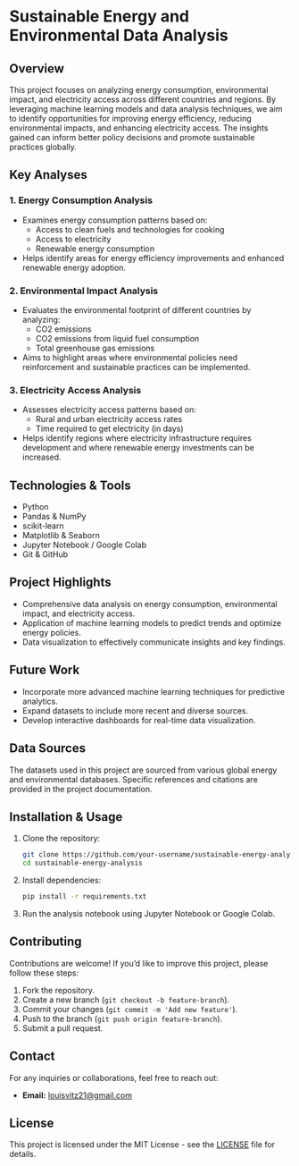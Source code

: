# Sustainable Energy and Environmental Data Analysis

## Overview
This project focuses on analyzing energy consumption, environmental impact, and electricity access across different countries and regions. By leveraging machine learning models and data analysis techniques, we aim to identify opportunities for improving energy efficiency, reducing environmental impacts, and enhancing electricity access. The insights gained can inform better policy decisions and promote sustainable practices globally.

## Key Analyses

### 1. Energy Consumption Analysis
- Examines energy consumption patterns based on:
  - Access to clean fuels and technologies for cooking
  - Access to electricity
  - Renewable energy consumption
- Helps identify areas for energy efficiency improvements and enhanced renewable energy adoption.

### 2. Environmental Impact Analysis
- Evaluates the environmental footprint of different countries by analyzing:
  - CO2 emissions
  - CO2 emissions from liquid fuel consumption
  - Total greenhouse gas emissions
- Aims to highlight areas where environmental policies need reinforcement and sustainable practices can be implemented.

### 3. Electricity Access Analysis
- Assesses electricity access patterns based on:
  - Rural and urban electricity access rates
  - Time required to get electricity (in days)
- Helps identify regions where electricity infrastructure requires development and where renewable energy investments can be increased.

## Technologies & Tools
- Python
- Pandas & NumPy
- scikit-learn
- Matplotlib & Seaborn
- Jupyter Notebook / Google Colab
- Git & GitHub

## Project Highlights
- Comprehensive data analysis on energy consumption, environmental impact, and electricity access.
- Application of machine learning models to predict trends and optimize energy policies.
- Data visualization to effectively communicate insights and key findings.

## Future Work
- Incorporate more advanced machine learning techniques for predictive analytics.
- Expand datasets to include more recent and diverse sources.
- Develop interactive dashboards for real-time data visualization.

## Data Sources
The datasets used in this project are sourced from various global energy and environmental databases. Specific references and citations are provided in the project documentation.

## Installation & Usage
1. Clone the repository:
   ```bash
   git clone https://github.com/your-username/sustainable-energy-analysis.git
   cd sustainable-energy-analysis
   ```
2. Install dependencies:
   ```bash
   pip install -r requirements.txt
   ```
3. Run the analysis notebook using Jupyter Notebook or Google Colab.

## Contributing
Contributions are welcome! If you’d like to improve this project, please follow these steps:
1. Fork the repository.
2. Create a new branch (`git checkout -b feature-branch`).
3. Commit your changes (`git commit -m 'Add new feature'`).
4. Push to the branch (`git push origin feature-branch`).
5. Submit a pull request.

## Contact
For any inquiries or collaborations, feel free to reach out:
- **Email:** louisvitz21@gmail.com

## License
This project is licensed under the MIT License - see the [LICENSE](LICENSE) file for details.
